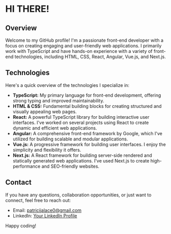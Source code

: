 # HI THERE!

## Overview

Welcome to my GitHub profile! I'm a passionate front-end developer with a focus on creating engaging and user-friendly web applications. I primarily work with TypeScript and have hands-on experience with a variety of front-end technologies, including HTML, CSS, React, Angular, Vue.js, and Next.js.

## Technologies

Here's a quick overview of the technologies I specialize in:

- **TypeScript:** My primary language for front-end development, offering strong typing and improved maintainability.
- **HTML & CSS:** Fundamental building blocks for creating structured and visually appealing web pages.
- **React:** A powerful TypeScript library for building interactive user interfaces. I've worked on several projects using React to create dynamic and efficient web applications.
- **Angular:** A comprehensive front-end framework by Google, which I've utilized for building scalable and modular applications.
- **Vue.js:** A progressive framework for building user interfaces. I enjoy the simplicity and flexibility it offers.
- **Next.js:** A React framework for building server-side rendered and statically generated web applications. I've used Next.js to create high-performance and SEO-friendly websites.


## Contact

If you have any questions, collaboration opportunities, or just want to connect, feel free to reach out:

- Email: patricijalace0@gmail.com
- LinkedIn: [Your LinkedIn Profile](www.linkedin.com/in/patricija-lace)
  

Happy coding!
